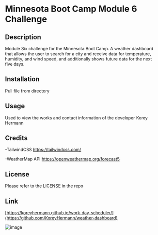 # Minnesota Boot Camp Module 6 Challenge

## Description

Module Six challenge for the Minnesota Boot Camp. A weather dashboard that allows the user to search for a city and receive data for temperature, humidity, and wind speed, and additionally shows future data for the next five days.

## Installation

Pull file from directory

## Usage

Used to view the works and contact information of the developer Korey Hermann

## Credits

-TailwindCSS https://tailwindcss.com/

-WeatherMap API https://openweathermap.org/forecast5

## License

Please refer to the LICENSE in the repo

## Link

[https://koreyhermann.github.io/work-day-scheduler/](https://github.com/KoreyHermann/weather-dashboard)

![image](https://user-images.githubusercontent.com/118943682/217398506-b39f51b1-b3a1-4af0-b0ee-c49b375ad3b5.png)
